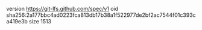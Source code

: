 version https://git-lfs.github.com/spec/v1
oid sha256:2a177bbc4ad0223fca813db17b38a1f522977de2bf2ac7544f01c393ca419e3b
size 1513

